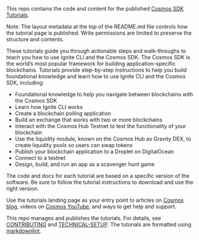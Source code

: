 <!--
layout: LandingPage
intro:
  - overline: begin your cosmos journey
    title: Developer Portal
    description: |
      Cosmos is a network of interoperable blockchains built on BFT consensus. <br/><br/> 
      The ever-expanding ecosystem provides an SDK, tokens, wallets, applications, and services. Discover the Cosmos SDK to develop application-specific blockchains. <br/><br/> 
      Ready to begin your journey?
    image: /graphics-sdk-course.png
    action:
      label: Start course
      url: /academy/0-welcome
    secondtext: |
      This is a beta version of the Developer Portal that will help you take your first steps with the Cosmos SDK.
      <br>We would be grateful for your feedback. At the end of each are three icons to rate the page and a small box where you can give us feedback about things to improve. Enjoy your journey through the portal and good luck with the HackAtom!
overview:
  title: Welcome to the Cosmos Ecosystem!
  items:
    - title: Is this course for me?
      description: |
        This course offers an overview of the Cosmos SDK, as well as examples and exercises to help developers get a quick start.
    - title: How should I go through this course?
      description: |
        This course unfolds the Cosmos universe, beginning with a big picture perspective and getting into how to create your own application-specific blockchain with the Cosmos SDK.<br/>
        You can follow two tracks: The fast track and the deep dive. The fast track gives you a solid overview of the Cosmos SDK, its components, and dApps in Cosmos. The deep dive takes you through hands-on exercises to put theory into practice – showcasing how to address application concerns when developing such as managing gas fees and cross-chain communication, working with Ignite CLI, running a node, and understanding CosmWasm. All sections are tagged accordingly as “Fast track” or “Deep dive”. A look into all chapters is recommended as a basic understanding helps when things get tricky.
    - title: What do I need?
      description: |
        For the fast track, you should have a solid understanding of blockchain technology and be familiar with decentralized applications. The deep dives are specially designed for experienced developers.
    - title: How long does it take me?
      description: |
        With the fast-track, you will gain a solid understanding of Cosmos and its SDK. This might be a matter of just an hour or two. The time you spend on the deep dive depends on you – there are endless possibilities to discover. <br/><br/>
        Welcome to the cosmos!
modulesIntroduction:
  overline: Developer course
  title: Cosmos Academy
  description: |
    Want to discover how to use the Cosmos SDK to build application-specific blockchains?<br/><br/>
    Take your first steps in the Cosmos universe with a look into this complete and comprehensive course.
  action:
    label: What is Cosmos
    url: /academy/1-what-is-cosmos/index.html
  secondtext: |
    This is a beta version of the Developer Portal that will help you take your first steps with the Cosmos SDK.
    <br>We would be grateful for your feedback. At the end of each are three icons to rate the page and a small box where you can give us feedback about things to improve. Enjoy your journey through the portal and good luck with the HackAtom!
  filterByTagEnabled: true
  subtitle: Introduction to Cosmos
  sections:
    - image: /cosmos_dev_portal_module-02-lp.png
      title: What is Cosmos?
      description: |
        Get a fast overview of:
      links: ['/academy/1-what-is-cosmos/blockchain-and-cosmos.html', '/academy/1-what-is-cosmos/cosmos-ecosystem.html', '/academy/1-what-is-cosmos/atom-staking.html']
    - image: /cosmos_dev_portal_module-03-lp.png
      title: Cosmos Concepts
      description: |
        This chapter includes an introduction to the main concepts underlying Cosmos SDK:
      links: ['/academy/2-main-concepts/', '/academy/0.0-B9lab-Blockchains/2_public.html', '/academy/2-main-concepts/', '/academy/0.0-B9lab-Blockchains/2_public.html']
    - image: /cosmos_dev_portal_module-04-lp.png
      title: Introduction to IBC
      description: |
        This chapter will give you an understanding of the Inter-Blockchain Communication Protocol including:
      links: ['/academy/2-main-concepts/', '/academy/0.0-B9lab-Blockchains/2_public.html', '/academy/2-main-concepts/', '/academy/0.0-B9lab-Blockchains/2_public.html']
tools:
  - title: Cosmos SDK
    description: A framework for building public blockchains.
    links:
      - name: Learn more
        url: https://v1.cosmos.network/sdk
      - name: Documentation
        url: https://docs.cosmos.network/
    image: /cosmos-sdk-icon.svg
  - title: Tendermint Core
    description: Blockchain consensus engine and application interface.
    links:
      - name: Learn more
        url: https://tendermint.com/core/
      - name: Documentation
        url: https://docs.tendermint.com/
    image: /tendermint-icon.svg
  - title: Ignite CLI
    description: All-in-one platform to build, launch, and maintain apps on a sovereign and secured blockchain.
    links:
      - name: Learn more
        url: https://ignite.com/cli
      - name: Documentation
        url: https://docs.ignite.com
    image: /ignitecli-icon.svg
  - title: IBC
    description: Industry standard protocol for inter-blockchain communication.
    links:
      - name: Learn more
        url: https://ibcprotocol.org/
      - name: Documentation
        url: https://ibc.cosmos.network/
    image: /ibc-icon.svg
  - title: CosmWasm
    description: Smart contracting platform built for Cosmos ecosystem.
    links:
      - name: Learn more
        url: https://cosmwasm.com/
      - name: Documentation
        url: https://docs.cosmwasm.com/docs/1.0/
    image: /cosmwasm-icon.svg
  - title: Cosmos Hub
    description: Software powering Cosmos Hub, the heart of the Cosmos network, and home of the ATOM token.
    links:
      - name: Documentation
        url: https://hub.cosmos.network/
    image: /generic-star-icon.svg
articles:
  - title: Authz and Fee Grant Modules
    date: Thursday, March 10
    time: 4
    url: https://blog.cosmos.network/secret-powers-what-are-the-authz-and-fee-grant-modules-c57d0e808794
    image: /authz-article-banner.png
  - title: Tendermint v0.35
    date: Friday, November 5
    time: 4
    url: https://medium.com/tendermint/tendermint-v0-35-introduces-prioritized-mempool-a-makeover-to-the-peer-to-peer-network-more-61eea6ec572d
    image: /article-02.jpg
  - title: What is IBC?
    date: Tuesday, December 7
    time: 9
    url: https://bisontrails.co/ibc-protocol
    image: /article-03.jpg
tutorials:
  - image: /cosmos_dev_portal_module-05-lp.png
    title: Good-to-know dev terms
    description: |
      From gRPC to Protobuf - a brief overview of dev terms you encounter in the Cosmos Ecosystem.
    links: ['/academy/2-main-concepts/']
  - image: /cosmos_dev_portal_module-04-lp.png
    title: Run a node, API, and CLI
    description: |
      Take your first steps with simapp and get your first node for a Cosmos blockchain running.
    links: ['/academy/2-main-concepts/']
  - image: /cosmos_dev_portal_module-03-lp.png
    title: Set up your work environment
    description: |
      Find out what you should install on your machine to work with the Cosmos SDK and work on the hands-on exercises.
    links: ['/academy/2-main-concepts/']
  - image: /cosmos_dev_portal_module-05-lp.png
    title: Golang introduction
    description: |
      Take your first steps with Go to discover the basics, including a look at Go interfaces, structures, arrays, slices, and much more.
    links: ['/academy/2-main-concepts/']
  - image: /cosmos_dev_portal_module-02-lp.png
    title: IBC developers
    description: |
      Want to become an IBC developer? Take a closer look at:
    links: ['/academy/2-main-concepts/', '/academy/0.0-B9lab-Blockchains/2_public.html', '/academy/2-main-concepts/', '/academy/0.0-B9lab-Blockchains/2_public.html']
  - image: /cosmos_dev_portal_module-03-lp.png
    title: Introduction to CosmJS
    description: |
      Want to integrate frontend user interfaces and backend servers with you Cosmos chain? Take a closer look at:
    links: ['/academy/2-main-concepts/', '/academy/0.0-B9lab-Blockchains/2_public.html', '/academy/2-main-concepts/', '/academy/0.0-B9lab-Blockchains/2_public.html']
  - image: /cosmos_dev_portal_whats_next.png
    title: Understand SDK modules
    description: |
      Discover several tutorials on specific SDK modules:
    links: ['/academy/2-main-concepts/', '/academy/0.0-B9lab-Blockchains/2_public.html', '/academy/2-main-concepts/', '/academy/0.0-B9lab-Blockchains/2_public.html']
exercises:
  - image: /cosmos_dev_portal_module-02-lp.png
    title: Ignite CLI - basics
    description: |
      Get started with Ignite CLI and begin developing a checkers blockchain with custom messages, message handlers, and events. Make it possible to add a move and reject a game.
    links: ['/academy/2-main-concepts/']
  - image: /cosmos_dev_portal_module-02-lp.png
    title: Ignite CLI - advanced
    description: |
      Continue developing your checkers blockchain with Ignite by ordering your games, including a game deadline and auto-expiring of games, recording the winners, allowing wagers, and introducing a leaderboard.
    links: ['/academy/2-main-concepts/']
  - image: /cosmos_dev_portal_module-02-lp.png
    title: CosmJS - advanced
    description: |
      Apply your knowledge of CosmJS to the checkers blockchain exercise. You will create custom objects and messages, get an external GUI, integrating Keplr, and working on backend scripts for game indexing.
    links: ['/academy/2-main-concepts/']
  - image: /cosmos_dev_portal_module-02-lp.png
    title: IBC - advanced
    description: |
      Test your IBC knowledge by developing your checkers blockchain further. Dive into relaying with IBC, and discover how to use the IBC token transfer module and write a custom IBC application.
    links: ['/academy/2-main-concepts/']
  - image: /cosmos_dev_portal_module-02-lp.png
    title: Run in Production
    description: |
      Prepare your checkers blockchain to run in production - prepare the software, validator and keys, nodes, and migrations to run in production and interconnect your chain.
    links: ['/academy/2-main-concepts/']
-->

This repo contains the code and content for the published [Cosmos SDK Tutorials](https://tutorials.cosmos.network/).

Note: The layout metadata at the top of the README.md file controls how the tutorial page is published. Write permissions are limited to preserve the structure and contents.

These tutorials guide you through actionable steps and walk-throughs to teach you how to use Ignite CLI and the Cosmos SDK. The Cosmos SDK is the world’s most popular framework for building application-specific blockchains. Tutorials provide step-by-step instructions to help you build foundational knowledge and learn how to use Ignite CLI and the Cosmos SDK, including:

* Foundational knowledge to help you navigate between blockchains with the Cosmos SDK
* Learn how Ignite CLI works
* Create a blockchain polling application
* Build an exchange that works with two or more blockchains
* Interact with the Cosmos Hub Testnet to test the functionality of your blockchain
* Use the liquidity module, known on the Cosmos Hub as Gravity DEX, to create liquidity pools so users can swap tokens
* Publish your blockchain application to a Droplet on DigitalOcean
* Connect to a testnet
* Design, build, and run an app as a scavenger hunt game

The code and docs for each tutorial are based on a specific version of the software. Be sure to follow the tutorial instructions to download and use the right version.

Use the tutorials landing page as your entry point to articles on [Cosmos blog](https://blog.cosmos.network/), videos on [Cosmos YouTube](https://www.youtube.com/c/CosmosProject/videos), and ways to get help and support.

This repo manages and publishes the tutorials. For details, see [CONTRIBUTING](CONTRIBUTING.md) and [TECHNICAL-SETUP](TECHNICAL-SETUP.md).
The tutorials are formatted using [markdownlint](https://github.com/DavidAnson/markdownlint/blob/main/doc/Rules.md).
